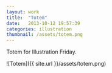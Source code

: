 ```yaml
---
layout: work
title:  "Totem"
date:   2013-10-12 19:57:39
categories: illustration
thumbnail: /assets/totem.png
---
```


Totem for Illustration Friday.

![Totem]({{ site.url }}/assets/totem.png)

[jekyll-gh]: https://github.com/mojombo/jekyll
[jekyll]:    http://jekyllrb.com
